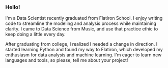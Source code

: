 ### Hello!

I'm a Data Scientist recently graduated from Flatiron School. I enjoy writing code to streamline the modeling and analysis process while maintaining clarity. I came to Data Science from Music, and use that practice ethic to keep doing a little every day.

After graduating from college, I realized I needed a change in direction. I started learning Python and found my way to Flatiron, which developed my enthusiasm for data analysis and machine learning. I'm eager to learn new languages and tools, so please, tell me about your project!
<!--
**UpGoerFive/UpGoerFive** is a ✨ _special_ ✨ repository because its `README.md` (this file) appears on your GitHub profile.

Here are some ideas to get you started:

- 🔭 I’m currently working on ...
- 🌱 I’m currently learning ...
- 👯 I’m looking to collaborate on ...
- 🤔 I’m looking for help with ...
- 💬 Ask me about ...
- 📫 How to reach me: ...
- 😄 Pronouns: ...
- ⚡ Fun fact: ...
-->
